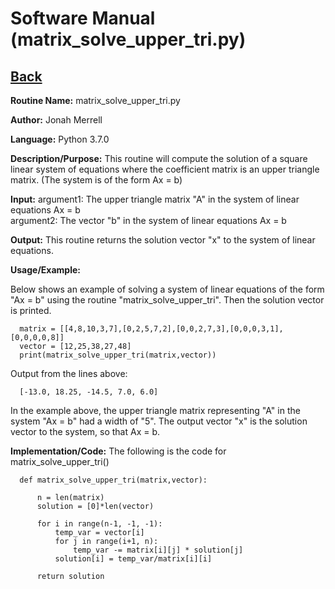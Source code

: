 # Software Manual (matrix_solve_upper_tri.py)

## [Back](../)

**Routine Name:**           matrix_solve_upper_tri.py

**Author:** Jonah Merrell

**Language:** Python 3.7.0

**Description/Purpose:** This routine will compute the solution of a square linear system of equations where the
 coefficient matrix is an upper triangle matrix. (The system is of the form Ax = b)

**Input:** argument1: The upper triangle matrix "A" in the system of linear equations Ax = b<br>
		   argument2: The vector "b" in the system of linear equations Ax = b

**Output:** This routine returns the solution vector "x" to the system of linear equations.

**Usage/Example:**

Below shows an example of solving a system of linear equations of the form "Ax = b" using the routine "matrix_solve_upper_tri".
 Then the solution vector is printed.

      matrix = [[4,8,10,3,7],[0,2,5,7,2],[0,0,2,7,3],[0,0,0,3,1],[0,0,0,0,8]]
      vector = [12,25,38,27,48]
      print(matrix_solve_upper_tri(matrix,vector))

Output from the lines above:

      [-13.0, 18.25, -14.5, 7.0, 6.0]

In the example above, the upper triangle matrix representing "A" in the system "Ax = b" had a width of "5". The output vector "x"
 is the solution vector to the system, so that Ax = b.

**Implementation/Code:** The following is the code for matrix_solve_upper_tri()

      def matrix_solve_upper_tri(matrix,vector):

          n = len(matrix)
          solution = [0]*len(vector)

          for i in range(n-1, -1, -1):
              temp_var = vector[i]
              for j in range(i+1, n):
                  temp_var -= matrix[i][j] * solution[j]
              solution[i] = temp_var/matrix[i][i]

          return solution
